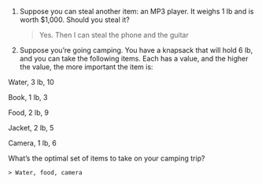 1. Suppose you can steal another item: an MP3 player. It weighs 1 lb and is worth $1,000. Should you steal it?

    > Yes. Then I can steal the phone and the guitar

2. Suppose you’re going camping. You have a knapsack that will hold 6 lb, and you can take the following items. Each has a value, and the
higher the value, the more important the item is:

 Water, 3 lb, 10

 Book, 1 lb, 3 

 Food, 2 lb, 9 

 Jacket, 2 lb, 5

 Camera, 1 lb, 6

 What’s the optimal set of items to take on your camping trip?

    > Water, food, camera